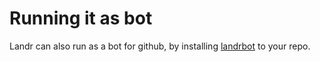 # Running it as bot

Landr can also run as a bot for github, by installing [landrbot](https://github.com/apps/landrbot/) to your repo.
